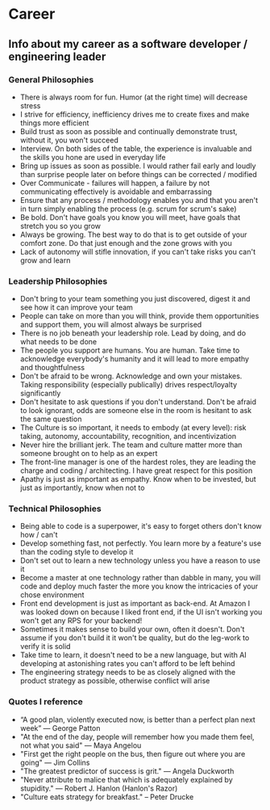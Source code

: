# Career
## Info about my career as a software developer / engineering leader
### General Philosophies
- There is always room for fun.  Humor (at the right time) will decrease stress
- I strive for efficiency, inefficiency drives me to create fixes and make things more efficient
- Build trust as soon as possible and continually demonstrate trust, without it, you won't succeed
- Interview. On both sides of the table, the experience is invaluable and the skills you hone are used in everyday life
- Bring up issues as soon as possible.  I would rather fail early and loudly than surprise people later on before things can be corrected / modified
- Over Communicate - failures will happen, a failure by not communicating effectively is avoidable and embarrassing
- Ensure that any process / methodology enables you and that you aren't in turn simply enabling the process (e.g. scrum for scrum's sake)
- Be bold. Don't have goals you know you will meet, have goals that stretch you so you grow
- Always be growing. The best way to do that is to get outside of your comfort zone.  Do that just enough and the zone grows with you
- Lack of autonomy will stifle innovation, if you can't take risks you can't grow and learn

### Leadership Philosophies
- Don't bring to your team something you just discovered, digest it and see how it can improve your team
- People can take on more than you will think, provide them opportunities and support them, you will almost always be surprised
- There is no job beneath your leadership role.  Lead by doing, and do what needs to be done
- The people you support are humans.  You are human.  Take time to acknowledge everybody's humanity and it will lead to more empathy and thoughtfulness
- Don't be afraid to be wrong.  Acknowledge and own your mistakes.  Taking responsibility (especially publically) drives respect/loyalty significantly
- Don't hesitate to ask questions if you don't understand. Don't be afraid to look ignorant, odds are someone else in the room is hesitant to ask the same question
- The Culture is so important, it needs to embody (at every level): risk taking, autonomy, accountability, recognition, and incentivization
- Never hire the brilliant jerk. The team and culture matter more than someone brought on to help as an expert
- The front-line manager is one of the hardest roles, they are leading the charge and coding / architecting.  I have great respect for this position
- Apathy is just as important as empathy. Know when to be invested, but just as importantly, know when not to


### Technical Philosophies
- Being able to code is a superpower, it's easy to forget others don't know how / can't
- Develop something fast, not perfectly.  You learn more by a feature's use than the coding style to develop it
- Don't set out to learn a new technology unless you have a reason to use it
- Become a master at one technology rather than dabble in many, you will code and deploy much faster the more you know the intricacies of your chose environment
- Front end development is just as important as back-end. At Amazon I was looked down on because I liked front end, if the UI isn't working you won't get any RPS for your backend!
- Sometimes it makes sense to build your own, often it doesn't. Don't assume if you don't build it it won't be quality, but do the leg-work to verify it is solid
- Take time to learn, it doesn't need to be a new language, but with AI developing at astonishing rates you can't afford to be left behind
- The engineering strategy needs to be as closely aligned with the product strategy as possible, otherwise conflict will arise


### Quotes I reference
- “A good plan, violently executed now, is better than a perfect plan next week” — George Patton
- "At the end of the day, people will remember how you made them feel, not what you said" — Maya Angelou
- "First get the right people on the bus, then figure out where you are going" — Jim Collins
- "The greatest predictor of success is grit." — Angela Duckworth
- "Never attribute to malice that which is adequately explained by stupidity." — Robert J. Hanlon (Hanlon's Razor)
- "Culture eats strategy for breakfast." – Peter Drucke


